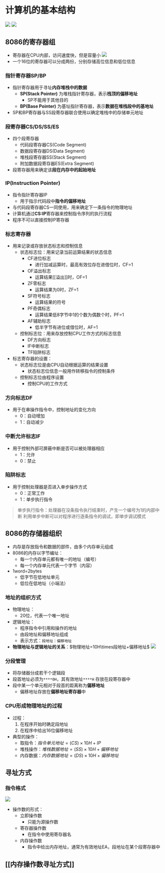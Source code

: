 # 计算机的基本结构
![](https://jiunian-pic-1310185536.cos.ap-nanjing.myqcloud.com/picgo%2F20230228145423.png)
![](https://jiunian-pic-1310185536.cos.ap-nanjing.myqcloud.com/picgo%2F20230228150024.png)
## 8086的寄存器组
- 寄存器在CPU内部，访问速度快，但是容量小
![](https://jiunian-pic-1310185536.cos.ap-nanjing.myqcloud.com/picgo%2F20230228150147.png)
- 一个16位的寄存器可以分成两份，分别存储高位信息和低位信息
### 指针寄存器SP/BP
- 指针寄存器用于寻址**内存堆栈中的数据**
	- **SP(Stack Pointer)** 为堆栈指针寄存器，表示**栈顶的偏移地址**
		- SP不能用于其他目的
	- **BP(Base Pointer)** 为基址指针寄存器，表示**数据在堆栈段中的基地址**
- SP和BP寄存器与SS段寄存器联合使用以确定堆栈中的存储单元地址

### 段寄存器CS/DS/SS/ES
- 四个段寄存器
	- 代码段寄存器CS(Code Segment)
	- 数据段寄存器DS(Data Segment)
	- 堆栈段寄存器SS(Stack Segment)
	- 附加数据段寄存器ES(Extra Segment)
- 段寄存器用来确定该**段在内存中的起始地址**

### IP(Instruction Pointer)
- 指令指针寄存器IP
	- 用于指示代码段中**指令的偏移地址**
- 与代码段寄存器CS一同使用，用来确定下一条指令的物理地址
- 计算机通过**CS:IP**寄存器来控制指令序列的执行流程
- 程序不可以直接控制IP寄存器

### 标志寄存器
- 用来记录或存放状态标志和控制信息
	- 状态标志位：用来记录当前运算结果的状态信息
		- CF进位标志
			- 进行加减运算时，最高有效位存在进借位时，CF=1
		- OF溢出标志
			- 运算结果[[溢出]]时，OF=1
		- ZF零标志
			- 运算结果为0时，ZF=1
		- SF符号标志
			- 运算结果的符号
		- PF奇偶标志
			- 运算结果低8字节中1的个数为偶数个时，PF=1
		- AF辅助标志
			- 低半字节有进位或借位时，AF=1
	- 控制标志位：用来存放控制CPU工作方式的标志信息
		- DF方向标志
		- IF中断标志
		- TF陷阱标志
- 标志寄存器的设置：
	- 状态标志位是由CPU自动根据运算的结果设置
		- 状态标志位信息一般用作转移指令的控制条件
	- 控制标志位由程序设置
		- 控制CPU的工作方式

### 方向标志DF
- 用于在串操作指令中，控制地址的变化方向
	- 0：自动增加
	- 1：自动减少

### 中断允许标志IF
- 用于控制外部可屏蔽中断是否可以被处理器相应
	- 1：允许
	- 0：禁止

### 陷阱标志
- 用于控制处理器是否进入单步操作方式
	- 0：正常工作
	- 1：单步执行指令
> 单步执行指令：处理器在没条指令执行结束时，产生一个编号为1的内部中断
> 利用单步中断可以对程序进行逐条指令的调试，即单步调试模式
> 


## 8086的存储器组织
- 内存是存放指令和数据的部件，由多个内存单元组成
- 8086的内存以字节编址：
	- 每一个内存单元都有唯一的地址（编号）
	- 每一个内存单元代表一个字节（内容）
- 1word=2bytes
	- 低字节在低地址单元
	- 低位在低地址（小端法）

### 地址的组织方式
- 物理地址：
	- 20位，代表一个唯一地址
- 逻辑地址：
	- 程序指令中引用和操作的地址
	- 由段地址和偏移地址组成
	- 表示方式：`段地址：偏移地址`
- **物理地址与逻辑地址的关系**：$物理地址=10H\times段地址+偏移地址$
![](https://jiunian-pic-1310185536.cos.ap-nanjing.myqcloud.com/picgo%2F20230228153148.png)

### 分段管理
- 将存储器分成若干个逻辑段
- 段首地址必须为`****0H`，其有效地址`****H` 存放在段寄存器中
- 段中某一个单元相对于段首的距离称为**偏移地址**
	- 偏移地址存放在**偏移地址寄存器**中

### CPU形成物理地址的过程
- 过程：
	1. 在程序开始时确定段地址
	2. 在程序中给出16位偏移地址
- 典型的操作：
	- 取指令：$指令单元地址=(CS)\times 10H + IP$
	- 堆栈操作：$堆栈数据地址=(SS)\times 10H + 偏移地址$
	- 内存数据：$内存数据地址=(DS)\times 10H + 偏移地址$

## 寻址方式
### 指令格式
![](https://jiunian-pic-1310185536.cos.ap-nanjing.myqcloud.com/picgo%2F20230228193044.png)
- 操作数的形式：
	- 立即操作数
		- 只能为源操作数
	- 寄存器操作数
		- 在指令中使用寄存器名
	- 内存操作数
		- 指令中给出内存地址，通常为有效地址EA，段地址在某个段寄存器中


## [[内存操作数寻址方式]]